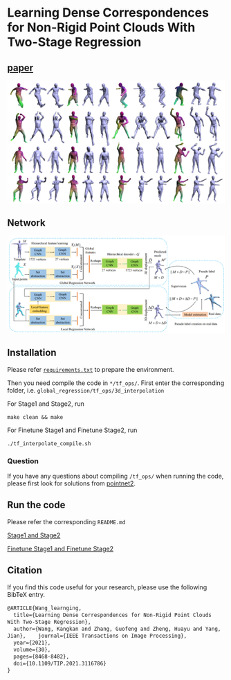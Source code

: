 # Learning Dense Correspondences for Non-Rigid Point Clouds With Two-Stage Regression
## [paper](https://ieeexplore.ieee.org/document/9562270)

![result](pics/result.png)

## Network
![network](pics/network.png)

## Installation


Please refer 
[`requirements.txt`](requirements.txt)
to prepare the environment.

Then you need compile the code in `*/tf_ops/`. First enter the corresponding folder, i.e. `global_regression/tf_ops/3d_interpolation`


For Stage1 and Stage2, run 
```
make clean && make
```

For Finetune Stage1 and Finetune Stage2, run 
```
./tf_interpolate_compile.sh 
```

### Question 
If you have any questions about compiling `/tf_ops/` when running the code, please first look for solutions from [pointnet2](https://github.com/charlesq34/pointnet2).

## Run the code

Please refer the corresponding `README.md`

[Stage1 and Stage2](stage1/README.md)

[Finetune Stage1 and Finetune Stage2](finetune_stage1/README.md)

## Citation

If you find this code useful for your research, please use the following BibTeX entry.

```
@ARTICLE{Wang_learnging,  
  title={Learning Dense Correspondences for Non-Rigid Point Clouds With Two-Stage Regression},   
  author={Wang, Kangkan and Zhang, Guofeng and Zheng, Huayu and Yang, Jian},    journal={IEEE Transactions on Image Processing},   
  year={2021},  
  volume={30},  
  pages={8468-8482},  
  doi={10.1109/TIP.2021.3116786}
}
```





